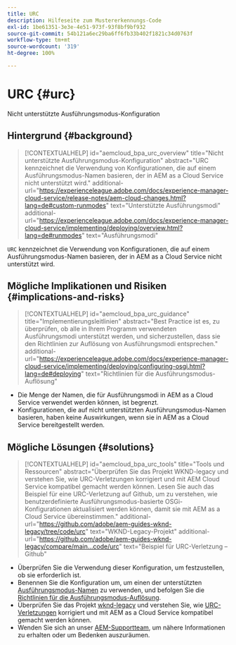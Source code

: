 ```yaml
---
title: URC
description: Hilfeseite zum Mustererkennungs-Code
exl-id: 1be61351-3e3e-4e51-973f-93f8bf9bf932
source-git-commit: 54b121a6ec29ba6ff6fb33b402f1821c34d0763f
workflow-type: tm+mt
source-wordcount: '319'
ht-degree: 100%

---
```


# URC {#urc}

Nicht unterstützte Ausführungsmodus-Konfiguration

## Hintergrund {#background}

>[!CONTEXTUALHELP]
>id="aemcloud_bpa_urc_overview"
>title="Nicht unterstützte Ausführungsmodus-Konfiguration"
>abstract="URC kennzeichnet die Verwendung von Konfigurationen, die auf einem Ausführungsmodus-Namen basieren, der in AEM as a Cloud Service nicht unterstützt wird."
>additional-url="https://experienceleague.adobe.com/docs/experience-manager-cloud-service/release-notes/aem-cloud-changes.html?lang=de#custom-runmodes" text="Unterstützte Ausführungsmodi"
>additional-url="https://experienceleague.adobe.com/docs/experience-manager-cloud-service/implementing/deploying/overview.html?lang=de#runmodes" text="Ausführungsmodi"

`URC` kennzeichnet die Verwendung von Konfigurationen, die auf einem Ausführungsmodus-Namen basieren, der in AEM as a Cloud Service nicht unterstützt wird.

## Mögliche Implikationen und Risiken {#implications-and-risks}

>[!CONTEXTUALHELP]
>id="aemcloud_bpa_urc_guidance"
>title="Implementierungsleitlinien"
>abstract="Best Practice ist es, zu überprüfen, ob alle in Ihrem Programm verwendeten Ausführungsmodi unterstützt werden, und sicherzustellen, dass sie den Richtlinien zur Auflösung von Ausführungsmodi entsprechen."
>additional-url="https://experienceleague.adobe.com/docs/experience-manager-cloud-service/implementing/deploying/configuring-osgi.html?lang=de#deploying" text="Richtlinien für die Ausführungsmodus-Auflösung"

* Die Menge der Namen, die für Ausführungsmodi in AEM as a Cloud Service verwendet werden können, ist begrenzt.
* Konfigurationen, die auf nicht unterstützten Ausführungsmodus-Namen basieren, haben keine Auswirkungen, wenn sie in AEM as a Cloud Service bereitgestellt werden.

## Mögliche Lösungen {#solutions}

>[!CONTEXTUALHELP]
>id="aemcloud_bpa_urc_tools"
>title="Tools und Ressourcen"
>abstract="Überprüfen Sie das Projekt WKND-legacy und verstehen Sie, wie URC-Verletzungen korrigiert und mit AEM Cloud Service kompatibel gemacht werden können. Lesen Sie auch das Beispiel für eine URC-Verletzung auf Github, um zu verstehen, wie benutzerdefinierte Ausführungsmodus-basierte OSGi-Konfigurationen aktualisiert werden können, damit sie mit AEM as a Cloud Service übereinstimmen."
>additional-url="https://github.com/adobe/aem-guides-wknd-legacy/tree/code/urc" text="WKND-Legacy-Projekt"
>additional-url="https://github.com/adobe/aem-guides-wknd-legacy/compare/main...code/urc" text="Beispiel für URC-Verletzung – Github"

* Überprüfen Sie die Verwendung dieser Konfiguration, um festzustellen, ob sie erforderlich ist.
* Benennen Sie die Konfiguration um, um einen der unterstützten [Ausführungsmodus-Namen](https://experienceleague.adobe.com/docs/experience-manager-cloud-service/release-notes/aem-cloud-changes.html?lang=de#custom-runmodes) zu verwenden, und befolgen Sie die [Richtlinien für die Ausführungsmodus-Auflösung](https://experienceleague.adobe.com/docs/experience-manager-cloud-service/implementing/deploying/configuring-osgi.html?lang=de#runmode-resolution).
* Überprüfen Sie das Projekt [wknd-legacy](https://github.com/adobe/aem-guides-wknd-legacy/tree/code/urc) und verstehen Sie, wie [URC-Verletzungen](https://github.com/adobe/aem-guides-wknd-legacy/compare/main...code/urc) korrigiert und mit AEM as a Cloud Service kompatibel gemacht werden können.
* Wenden Sie sich an unser [AEM-Supportteam](https://helpx.adobe.com/de/enterprise/using/support-for-experience-cloud.html), um nähere Informationen zu erhalten oder um Bedenken auszuräumen.
